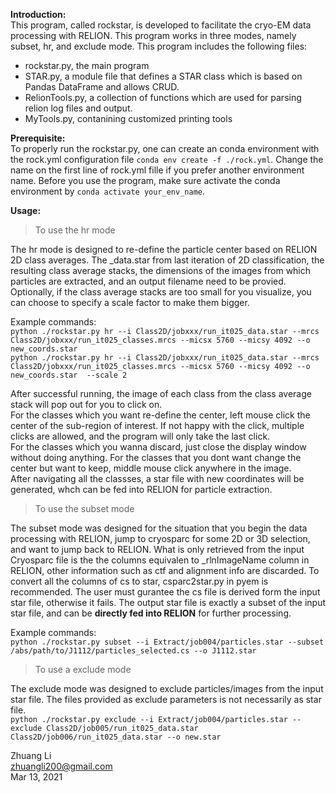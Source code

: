 **Introduction:**  
This program, called rockstar, is developed to facilitate the cryo-EM data processing with RELION.  This program works in three modes, namely subset, hr, and exclude mode.
This program includes the following files:  
- rockstar.py, the main program
- STAR.py, a module file that defines a STAR class which is based on Pandas DataFrame and allows CRUD.
- RelionTools.py, a collection of functions which are used for parsing relion log files and output.  
- MyTools.py, contanining customized printing tools  

**Prerequisite:**  
To properly run the rockstar.py, one can create an conda environment with the rock.yml configuration file `conda env create -f ./rock.yml`. Change the name on the first line of rock.yml fille if you prefer another environment name. Before you use the program, make sure activate the conda environment by `conda activate your_env_name`.

**Usage:**  
> To use the hr mode  
  
The hr mode is designed to re-define the particle center based on RELION 2D class averages. The _data.star from last iteration of 2D classification, the resulting class average stacks, the dimensions of the images from which particles are extracted, and an output filename need to be provied. Optionally, if the class average stacks are too small for you visualize, you can choose to specify a scale factor to make them bigger.  
  
Example commands:  
`python ./rockstar.py hr --i Class2D/jobxxx/run_it025_data.star --mrcs Class2D/jobxxx/run_it025_classes.mrcs --micsx 5760 --micsy 4092 --o new_coords.star`  
`python ./rockstar.py hr --i Class2D/jobxxx/run_it025_data.star --mrcs Class2D/jobxxx/run_it025_classes.mrcs --micsx 5760 --micsy 4092 --o new_coords.star  --scale 2`  
  
After successful running, the image of each class from the class average stack will pop out for you to click on.  
For the classes which you want re-define the center, left mouse click the center of the sub-region of interest.  If not happy with the click, multiple clicks are allowed, and the program will only take the last click.  
For the classes which you wanna discard, just close the display window without doing anything. For the classes that you dont want change the center but want to keep, middle mouse click anywhere in the image.  
After navigating all the classses, a star file with new coordinates will be generated, whch can be fed into RELION for particle extraction.  
  
  
> To use the subset mode  

The subset mode was designed for the situation that you begin the data processing with RELION, jump to cryosparc for some 2D or 3D selection, and want to jump back to RELION. What is only retrieved from the input Cryosparc file is the the columns equivalen to _rlnImageName column in RELION, other information such as ctf and alignment info are discarded. To convert all the columns of cs to star, csparc2star.py in pyem is recommended. The user must gurantee the cs file is derived form the input star file, otherwise it fails. The output star file is exactly a subset of the input star file, and can be **directly fed into RELION** for further processing.  
  
Example commands:  
`python ./rockstar.py subset --i Extract/job004/particles.star --subset /abs/path/to/J1112/particles_selected.cs --o J1112.star `  
  
> To use a exclude mode  

The exclude mode was designed to exclude particles/images from the input star file. The files provided as exclude parameters is not necessarily as star file.  
`python ./rockstar.py exclude --i Extract/job004/particles.star --exclude Class2D/job005/run_it025_data.star Class2D/job006/run_it025_data.star --o new.star `  
  
Zhuang Li  
zhuangli200@gmail.com  
Mar 13, 2021  
